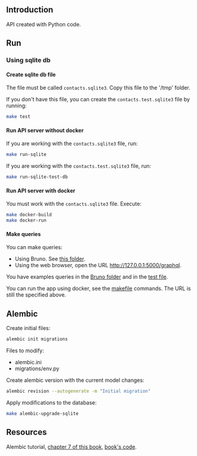 ## Introduction

API created with Python code.

## Run

### Using sqlite db

#### Create sqlite db file

The file must be called `contacts.sqlite3`. Copy this file to the '/tmp' folder.

If you don't have this file, you can create the `contacts.test.sqlite3` file by running:

```bash
make test
```

#### Run API server without docker

If you are working with the `contacts.sqlite3` file, run:

```bash
make run-sqlite
```

If you are working with the `contacts.test.sqlite3` file, run:

```bash
make run-sqlite-test-db
```

#### Run API server with docker

You must work with the `contacts.sqlite3` file. Execute:

```bash
make docker-build
make docker-run
```

#### Make queries

You can make queries:

- Using Bruno. See [this folder](bruno/).
- Using the web browser, open the URL <http://127.0.0.1:5000/graphql>.

You have examples queries in the [Bruno folder](bruno/) and in the [test file](tests/unit/test_gql_schema.py).

You can run the app using docker, see the [makefile](makefile) commands. The URL is still the specified above.

## Alembic

Create initial files:

```bash
alembic init migrations
```

Files to modify:

- alembic.ini
- migrations/env.py

Create alembic version with the current model changes:

```bash
alembic revision --autogenerate -m "Initial migration"
```

Apply modifications to the database:

```bash
make alembic-upgrade-sqlite
```

## Resources

Alembic tutorial, [chapter 7 of this book](https://www.manning.com/books/microservice-apis), [book's code](https://github.com/abunuwas/microservice-apis/tree/master).
